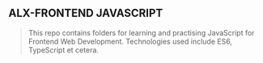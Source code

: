 ## ALX-FRONTEND JAVASCRIPT
> This repo contains folders for learning and practising JavaScript for Frontend Web Development. Technologies used include ES6, TypeScript et cetera.
